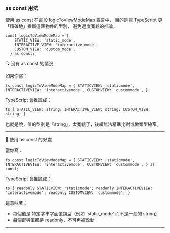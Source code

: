 
### as const 用法
使用 as const 在這段 logicToViewModeMap 宣告中，
目的是讓 TypeScript 更「精確地」推斷這個物件的型別，
避免過度寬鬆的推論。
```
const logicToViewModeMap = {
    STATIC_VIEW: 'static_mode',
    INTERACTIVE_VIEW: 'interactive_mode',
    CUSTOM_VIEW: 'custom_mode',
  } as const;
```

🔍 沒有 as const 的情況

如果你寫：

`ts
const logicToViewModeMap = {
  STATICVIEW: 'staticmode',
  INTERACTIVEVIEW: 'interactivemode',
  CUSTOMVIEW: 'custommode',
};
`

TypeScript 會推論成：

`ts
{
  STATIC_VIEW: string;
  INTERACTIVE_VIEW: string;
  CUSTOM_VIEW: string;
}
`

也就是說，值的型別是「string」，太寬鬆了，後續無法精準比對或做類型縮窄。

---

🧠 使用 as const 的好處

當你寫：

`ts
const logicToViewModeMap = {
  STATICVIEW: 'staticmode',
  INTERACTIVEVIEW: 'interactivemode',
  CUSTOMVIEW: 'custommode',
} as const;
`

TypeScript 會推論成：

`ts
{
  readonly STATICVIEW: 'staticmode';
  readonly INTERACTIVEVIEW: 'interactivemode';
  readonly CUSTOMVIEW: 'custommode';
}
`

這意味著：
- 每個值是 特定字串字面值類型（例如 'static_mode' 而不是一般的 string）
- 每個鍵與值都是 readonly，不可再被改動

---

